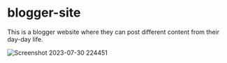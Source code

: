 # blogger-site
This is a blogger website where they can post different content from their day-day life.

![Screenshot 2023-07-30 224451](https://github.com/Sajalsk/blogger-site/assets/86351716/6d6ca8c3-adfb-4ff3-93e7-2662e6f5a3d5)

